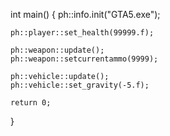 
int main()
{
	ph::info.init("GTA5.exe");
	
	ph::player::set_health(99999.f);
	
	ph::weapon::update();
	ph::weapon::setcurrentammo(9999);
	
	ph::vehicle::update();
	ph::vehicle::set_gravity(-5.f);

	return 0;
}
